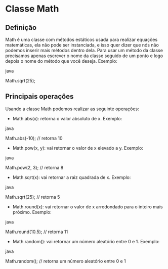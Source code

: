 #  Classe Math

## Definição

Math é uma classe com métodos estáticos usada para realizar equações matemáticas, ela não pode ser instanciada, e isso quer dizer que nós não podemos inserir mais métodos dentro dela. Para usar um método da classe precisamos apenas escrever o nome da classe seguido de um ponto e logo depois o nome do método que você deseja. Exemplo:

java

Math.sqrt(25);



## Principais operações

Usando a classe Math podemos realizar as seguinte operações:

- Math.abs(x): retorna o valor absoluto de x. Exemplo:

java

Math.abs(-10); // retorna 10



- Math.pow(x, y): vai retornar o valor de x elevado a y. Exemplo:

java

Math.pow(2, 3); // retorna 8



- Math.sqrt(x): vai retornar a raiz quadrada de x. Exemplo:

java

Math.sqrt(25); // retorna 5



- Math.round(x): vai retornar o valor de x arredondado para o inteiro mais próximo. Exemplo:

java

Math.round(10.5); // retorna 11



- Math.random(): vai retornar um número aleatório entre 0 e 1. Exemplo:

java

Math.random(); // retorna um número aleatório entre 0 e 1